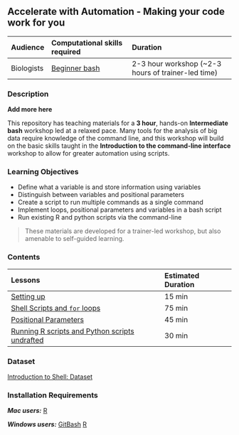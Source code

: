 ## Accelerate with Automation - Making your code work for you

| Audience | Computational skills required | Duration |
:----------|:----------|:----------|
| Biologists | [Beginner bash](https://hbctraining.github.io/Training-modules/Intro_shell/) | 2-3 hour workshop (~2-3 hours of trainer-led time) |


### Description

**Add more here**

This repository has teaching materials for a **3 hour**, hands-on **Intermediate bash** workshop led at a relaxed pace. Many tools for the analysis of big data require knowledge of the command line, and this workshop will build on the basic skills taught in the **Introduction to the command-line interface** workshop to allow for greater automation using scripts. 

### Learning Objectives

* Define what a variable is and store information using variables
* Distinguish between variables and positional parameters
* Create a script to run multiple commands as a single command
* Implement loops, positional parameters and variables in a bash script
* Run existing R and python scripts via the command-line

> These materials are developed for a trainer-led workshop, but also amenable to self-guided learning.


### Contents

| Lessons            | Estimated Duration |
|:------------------------|:----------|
|[Setting up](../lessons/setting_up.md) | 15 min |
|[Shell Scripts and `for` loops](../lessons/loops_and_scripts.md) | 75 min |
|[Positional Parameters](../lessons/positional_params.md) | 45 min |
|[Running R scripts and Python scripts undrafted]() |30 min |

### Dataset

[Introduction to Shell: Dataset](https://github.com/hbctraining/Training-modules/blob/master/Intro_shell/data/unix_lesson.zip?raw=true)

### Installation Requirements

***Mac users:***
[R](https://cran.r-project.org/)


***Windows users:***
[GitBash](https://git-scm.com/download/win)
[R](https://cran.r-project.org/)

